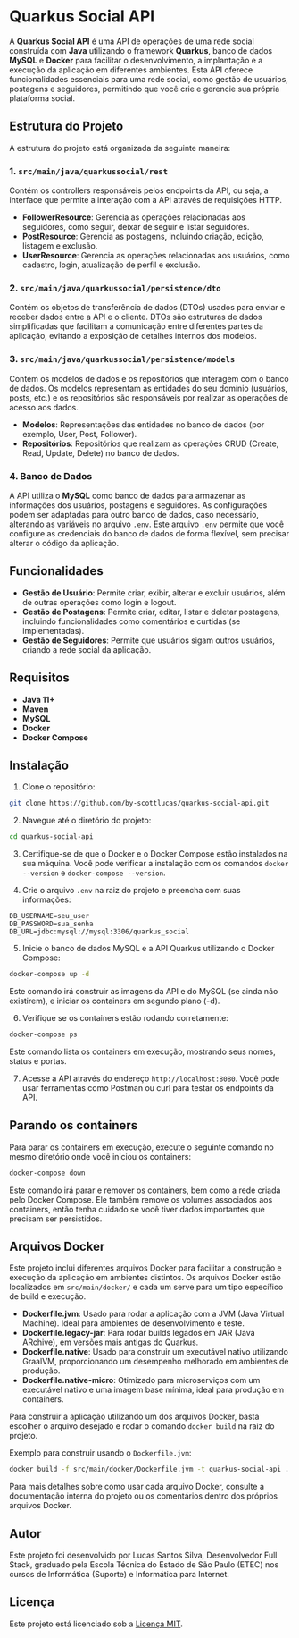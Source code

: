 # Quarkus Social API

A **Quarkus Social API** é uma API de operações de uma rede social construída com **Java** utilizando o framework **Quarkus**, banco de dados **MySQL** e **Docker** para facilitar o desenvolvimento, a implantação e a execução da aplicação em diferentes ambientes.  Esta API oferece funcionalidades essenciais para uma rede social, como gestão de usuários, postagens e seguidores, permitindo que você crie e gerencie sua própria plataforma social.

## Estrutura do Projeto

A estrutura do projeto está organizada da seguinte maneira:

### 1. `src/main/java/quarkussocial/rest`

Contém os controllers responsáveis pelos endpoints da API, ou seja, a interface que permite a interação com a API através de requisições HTTP.

- **FollowerResource**: Gerencia as operações relacionadas aos seguidores, como seguir, deixar de seguir e listar seguidores.
- **PostResource**: Gerencia as postagens, incluindo criação, edição, listagem e exclusão.
- **UserResource**: Gerencia as operações relacionadas aos usuários, como cadastro, login, atualização de perfil e exclusão.

### 2. `src/main/java/quarkussocial/persistence/dto`

Contém os objetos de transferência de dados (DTOs) usados para enviar e receber dados entre a API e o cliente.  DTOs são estruturas de dados simplificadas que facilitam a comunicação entre diferentes partes da aplicação, evitando a exposição de detalhes internos dos modelos.

### 3. `src/main/java/quarkussocial/persistence/models`

Contém os modelos de dados e os repositórios que interagem com o banco de dados.  Os modelos representam as entidades do seu domínio (usuários, posts, etc.) e os repositórios são responsáveis por realizar as operações de acesso aos dados.

- **Modelos**: Representações das entidades no banco de dados (por exemplo, User, Post, Follower).
- **Repositórios**: Repositórios que realizam as operações CRUD (Create, Read, Update, Delete) no banco de dados.

### 4. Banco de Dados

A API utiliza o **MySQL** como banco de dados para armazenar as informações dos usuários, postagens e seguidores. As configurações podem ser adaptadas para outro banco de dados, caso necessário, alterando as variáveis no arquivo `.env`.  Este arquivo `.env` permite que você configure as credenciais do banco de dados de forma flexível, sem precisar alterar o código da aplicação.

## Funcionalidades

- **Gestão de Usuário**: Permite criar, exibir, alterar e excluir usuários, além de outras operações como login e logout.
- **Gestão de Postagens**: Permite criar, editar, listar e deletar postagens, incluindo funcionalidades como comentários e curtidas (se implementadas).
- **Gestão de Seguidores**: Permite que usuários sigam outros usuários, criando a rede social da aplicação.

## Requisitos

- **Java 11+**
- **Maven**
- **MySQL**
- **Docker**
- **Docker Compose**

## Instalação

1. Clone o repositório:

```bash
git clone https://github.com/by-scottlucas/quarkus-social-api.git
```

2. Navegue até o diretório do projeto:

```bash
cd quarkus-social-api
```

3. Certifique-se de que o Docker e o Docker Compose estão instalados na sua máquina. Você pode verificar a instalação com os comandos `docker --version` e `docker-compose --version`.

4. Crie o arquivo `.env` na raiz do projeto e preencha com suas informações:

```env
DB_USERNAME=seu_user
DB_PASSWORD=sua_senha
DB_URL=jdbc:mysql://mysql:3306/quarkus_social
```

5. Inicie o banco de dados MySQL e a API Quarkus utilizando o Docker Compose:

```bash
docker-compose up -d
```

Este comando irá construir as imagens da API e do MySQL (se ainda não existirem), e iniciar os containers em segundo plano (-d).

6. Verifique se os containers estão rodando corretamente:

```bash
docker-compose ps
```

Este comando lista os containers em execução, mostrando seus nomes, status e portas.

7. Acesse a API através do endereço `http://localhost:8080`.  Você pode usar ferramentas como Postman ou curl para testar os endpoints da API.

## Parando os containers

Para parar os containers em execução, execute o seguinte comando no mesmo diretório onde você iniciou os containers:

```bash
docker-compose down
```

Este comando irá parar e remover os containers, bem como a rede criada pelo Docker Compose.  Ele também remove os volumes associados aos containers, então tenha cuidado se você tiver dados importantes que precisam ser persistidos.

## Arquivos Docker

Este projeto inclui diferentes arquivos Docker para facilitar a construção e execução da aplicação em ambientes distintos. Os arquivos Docker estão localizados em `src/main/docker/` e cada um serve para um tipo específico de build e execução.

- **Dockerfile.jvm**: Usado para rodar a aplicação com a JVM (Java Virtual Machine). Ideal para ambientes de desenvolvimento e teste.
- **Dockerfile.legacy-jar**: Para rodar builds legados em JAR (Java ARchive), em versões mais antigas do Quarkus.
- **Dockerfile.native**: Usado para construir um executável nativo utilizando GraalVM, proporcionando um desempenho melhorado em ambientes de produção.
- **Dockerfile.native-micro**: Otimizado para microserviços com um executável nativo e uma imagem base mínima, ideal para produção em containers.

Para construir a aplicação utilizando um dos arquivos Docker, basta escolher o arquivo desejado e rodar o comando `docker build` na raiz do projeto.

Exemplo para construir usando o `Dockerfile.jvm`:

```bash
docker build -f src/main/docker/Dockerfile.jvm -t quarkus-social-api .
```

Para mais detalhes sobre como usar cada arquivo Docker, consulte a documentação interna do projeto ou os comentários dentro dos próprios arquivos Docker.

## Autor

Este projeto foi desenvolvido por Lucas Santos Silva, Desenvolvedor Full Stack, graduado pela Escola Técnica do Estado de São Paulo (ETEC) nos cursos de Informática (Suporte) e Informática para Internet.

## Licença

Este projeto está licenciado sob a [Licença MIT](./LICENSE).